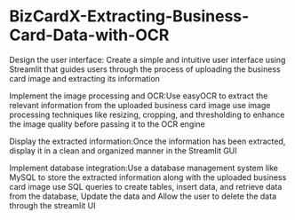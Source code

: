 # BizCardX-Extracting-Business-Card-Data-with-OCR

Design the user interface: Create a simple and intuitive user interface using
Streamlit that guides users through the process of uploading the business
card image and extracting its information

Implement the image processing and OCR:Use easyOCR to extract the
relevant information from the uploaded business card image
use image processing techniques like resizing, cropping, and thresholding to
enhance the image quality before passing it to the OCR engine

Display the extracted information:Once the information has been extracted,
display it in a clean and organized manner in the Streamlit GUI

Implement database integration:Use a database management system like
MySQL to store the extracted information along with the uploaded
business card image
use SQL queries to create tables, insert data,
and retrieve data from the database, Update the data and Allow the user to
delete the data through the streamlit UI

